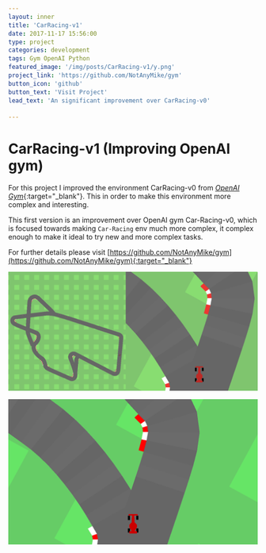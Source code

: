 ```yaml
---
layout: inner
title: 'CarRacing-v1'
date: 2017-11-17 15:56:00
type: project
categories: development
tags: Gym OpenAI Python 
featured_image: '/img/posts/CarRacing-v1/y.png'
project_link: 'https://github.com/NotAnyMike/gym'
button_icon: 'github'
button_text: 'Visit Project'
lead_text: 'An significant improvement over CarRacing-v0'

---
```


# CarRacing-v1 (Improving OpenAI gym)

For this project I improved the environment CarRacing-v0 from [*OpenAI Gym*](https://gym.openai.com/){:target="_blank"}. This in order to make this environment more complex and interesting.

This first version is an improvement over OpenAI gym Car-Racing-v0, which is focused towards making `Car-Racing` env much more complex, it complex enough to make it ideal to try new and more complex tasks.

For further details please visit [https://github.com/NotAnyMike/gym](https://github.com/NotAnyMike/gym){:target="_blank"}

![two images](/img/posts/CarRacing-v1/2.png)

![two images](/img/posts/CarRacing-v1/y.png)